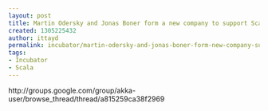 ```yaml
---
layout: post
title: Martin Odersky and Jonas Boner form a new company to support Scala
created: 1305225432
author: ittayd
permalink: incubator/martin-odersky-and-jonas-boner-form-new-company-support-scala
tags:
- Incubator
- Scala
---
```

<p>http://groups.google.com/group/akka-user/browse_thread/thread/a815259ca38f2969</p>
<p>&nbsp;</p>
<p>&nbsp;</p>
